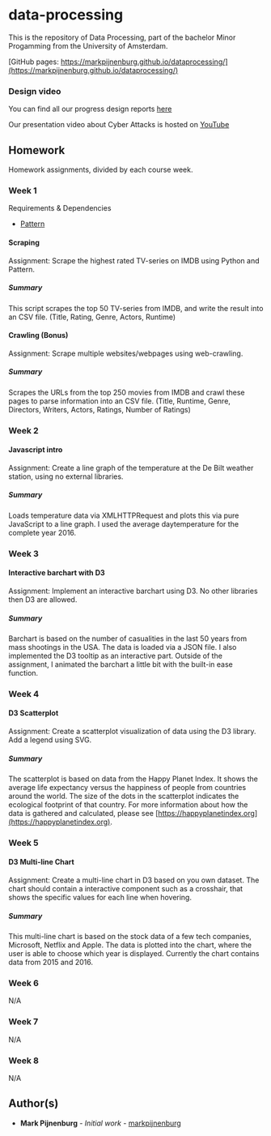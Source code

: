 # data-processing

This is the repository of Data Processing, part of the bachelor Minor Progamming from the University of Amsterdam.

[GitHub pages: https://markpijnenburg.github.io/dataprocessing/](https://markpijnenburg.github.io/dataprocessing/)

### Design video
You can find all our progress design reports [here](https://github.com/markpijnenburg/dataprocessing/tree/master/Design)

Our presentation video about Cyber Attacks is hosted on [YouTube](https://www.youtube.com/watch?v=ZdkXcLMvMu8)

## Homework
Homework assignments, divided by each course week.


### Week 1

Requirements & Dependencies
* [Pattern](https://pypi.python.org/pypi/Pattern)

#### Scraping

Assignment: Scrape the highest rated TV-series on IMDB using Python and Pattern.

##### Summary
This script scrapes the top 50 TV-series from IMDB, and write the result into an CSV file. (Title, Rating, Genre, Actors, Runtime)

#### Crawling (Bonus)

Assignment: Scrape multiple websites/webpages using web-crawling.

##### Summary
Scrapes the URLs from the top 250 movies from IMDB and crawl these pages to parse information into an CSV file. (Title, Runtime, Genre, Directors, Writers, Actors, Ratings, Number of Ratings)

### Week 2

#### Javascript intro

Assignment: Create a line graph of the temperature at the De Bilt weather station, using no external libraries.

##### Summary
Loads temperature data via XMLHTTPRequest and plots this via pure JavaScript to a line graph. I used the average daytemperature for the complete year 2016.

### Week 3
#### Interactive barchart with D3

Assignment: Implement an interactive barchart using D3. No other libraries then D3 are allowed.

##### Summary
Barchart is based on the number of casualities in the last 50 years from mass shootings in the USA. The data is loaded via a JSON file. I also implemented the D3 tooltip as an interactive part. Outside of the assignment, I animated the barchart a little bit with the built-in ease function.

### Week 4
#### D3 Scatterplot

Assignment: Create a scatterplot visualization of data using the D3 library. Add a legend using SVG.

##### Summary
The scatterplot is based on data from the Happy Planet Index. It shows the average life expectancy versus the happiness of people from countries around the world. The size of the dots in the scatterplot indicates the ecological footprint of that country. For more information about how the data is gathered and calculated, please see [https://happyplanetindex.org](https://happyplanetindex.org).

### Week 5
#### D3 Multi-line Chart

Assignment: Create a multi-line chart in D3 based on you own dataset. The chart should contain a interactive component such as a crosshair, that shows the specific values for each line when hovering.

##### Summary
This multi-line chart is based on the stock data of a few tech companies, Microsoft, Netflix and Apple. The data is plotted into the chart, where the user is able to choose which year is displayed. Currently the chart contains data from 2015 and 2016.

### Week 6
N/A

### Week 7
N/A

### Week 8
N/A



## Author(s)

* **Mark Pijnenburg** - *Initial work* - [markpijnenburg](https://github.com/markpijnenburg)

